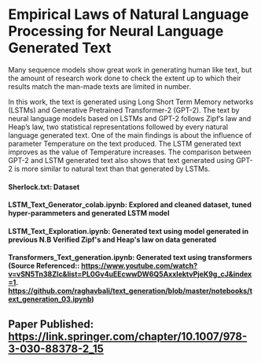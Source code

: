 # Empirical Laws of Natural Language Processing for Neural Language Generated Text


Many sequence models show great work in generating human like text, but the amount of research work done to check the extent up to which their results match the man-made texts are limited in number. 

In this work, the text is generated using Long Short Term Memory networks (LSTMs) and Generative Pretrained Transformer-2 (GPT-2). The text by neural language models based on LSTMs and GPT-2 follows Zipf’s law and Heap’s law, two statistical representations followed by every natural language generated text. One of the main findings is about the influence of parameter Temperature on the text produced. The LSTM generated text improves as the value of Temperature increases. The comparison between GPT-2 and LSTM generated text also shows that text generated using GPT-2 is more similar to natural text than that generated by LSTMs.

#### Sherlock.txt: Dataset
#### LSTM_Text_Generator_colab.ipynb: Explored and cleaned dataset, tuned hyper-parammeters and generated LSTM model 
#### LSTM_Text_Exploration.ipynb: Generated text using model generated in previous N.B Verified Zipf's and Heap's law on data generated
#### Transformers_Text_generation.ipynb: Generated text using transformers (Source Referenced:: https://www.youtube.com/watch?v=vSN5Tn38ZIc&list=PL0Gv4uEEcwwDW6Q5AxxlektvPjeK9g_cJ&index=1. https://github.com/raghavbali/text_generation/blob/master/notebooks/text_generation_03.ipynb)

## Paper Published: https://link.springer.com/chapter/10.1007/978-3-030-88378-2_15


